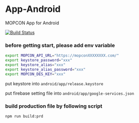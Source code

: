 # App-Android
MOPCON App for Android

[![Build Status](https://travis-ci.org/MOPCON/App-Android.svg?branch=master)](https://travis-ci.org/MOPCON/App-Android)

### before getting start, please add env variable

```bash
export MOPCON_API_URL="https://mopconXXXXXXXX.com/"
export keystore_password="xxx"
export keystore_alias="xxx"
export keystore_alias_password="xxx"
export MOPCON_DES_KEY="xxx"
```

put keystore into `android/app/release.keystore`

put firebase setting file into `android/app/google-services.json`


### build production file by following script

```
npm run build:prd
```
